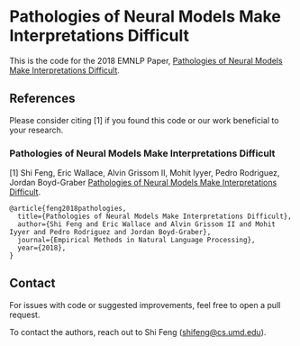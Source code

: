 # Pathologies of Neural Models Make Interpretations Difficult

This is the code for the 2018 EMNLP Paper, [Pathologies of Neural Models Make Interpretations Difficult](https://arxiv.org/abs/1804.07781). 

## References

Please consider citing [1] if you found this code or our work beneficial to your research.

### Pathologies of Neural Models Make Interpretations Difficult

[1] Shi Feng, Eric Wallace, Alvin Grissom II, Mohit Iyyer, Pedro Rodriguez, Jordan Boyd-Graber [Pathologies of Neural Models Make Interpretations Difficult](https://arxiv.org/abs/1804.07781). 

```
@article{feng2018pathologies,
  title={Pathologies of Neural Models Make Interpretations Difficult},
  author={Shi Feng and Eric Wallace and Alvin Grissom II and Mohit Iyyer and Pedro Rodriguez and Jordan Boyd-Graber},
  journal={Empirical Methods in Natural Language Processing},  
  year={2018},  
}
```

## Contact

For issues with code or suggested improvements, feel free to open a pull request.

To contact the authors, reach out to Shi Feng (shifeng@cs.umd.edu).
